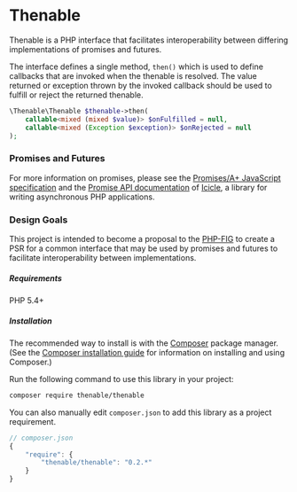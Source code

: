 # Thenable

Thenable is a PHP interface that facilitates interoperability between differing implementations of promises and futures.

The interface defines a single method, `then()` which is used to define callbacks that are invoked when the thenable is resolved. The value returned or exception thrown by the invoked callback should be used to fulfill or reject the returned thenable.

```php
\Thenable\Thenable $thenable->then(
    callable<mixed (mixed $value)> $onFulfilled = null,
    callable<mixed (Exception $exception)> $onRejected = null
);
```

### Promises and Futures

For more information on promises, please see the [Promises/A+ JavaScript specification](https://promisesaplus.com) and the [Promise API documentation](//github.com/icicleio/Icicle/wiki/Promises) of [Icicle](//github.com/icicleio/Icicle), a library for writing asynchronous PHP applications.

### Design Goals

This project is intended to become a proposal to the [PHP-FIG](http://www.php-fig.org) to create a PSR for a common interface that may be used by promises and futures to facilitate interoperability between implementations.

##### Requirements

PHP 5.4+

##### Installation

The recommended way to install is with the [Composer](http://getcomposer.org/) package manager. (See the [Composer installation guide](https://getcomposer.org/doc/00-intro.md) for information on installing and using Composer.)

Run the following command to use this library in your project: 

```bash
composer require thenable/thenable
```

You can also manually edit `composer.json` to add this library as a project requirement.

```js
// composer.json
{
    "require": {
        "thenable/thenable": "0.2.*"
    }
}
```
